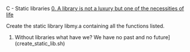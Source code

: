 C - Static libraries
[0. A library is not a luxury but one of the necessities of life](libmy.a)

Create the static library libmy.a containing all the functions listed.
1. Without libraries what have we? We have no past and no future](create_static_lib.sh)

